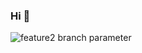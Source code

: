 ### Hi 👋

![feature2 branch parameter](https://discord.c99.nl/widget/theme-1/615241717800501335.png)
